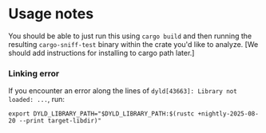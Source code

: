 # Usage notes

You should be able to just run this using `cargo build` and then running the resulting `cargo-sniff-test` binary within the crate you'd like to analyze. [We should add instructions for installing to cargo path later.]

### Linking error

If you encounter an error along the lines of `dyld[43663]: Library not loaded: ...`, run:
```shell
export DYLD_LIBRARY_PATH="$DYLD_LIBRARY_PATH:$(rustc +nightly-2025-08-20 --print target-libdir)"
```